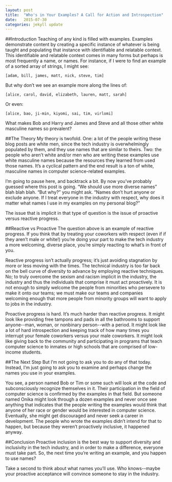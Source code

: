 ```yaml
---
layout: post
title:  "Who's in Your Examples? A Call for Action and Introspection"
date:   2015-07-30
categories: jekyll update
---
```


##Introduction
Teaching of any kind is filled with examples.  Examples demonstrate content by creating a specific instance of whatever is being taught and populating that instance with identifiable and relatable context. This identifiable and relatable context comes in many forms but perhaps is most frequently a name, or names. For instance, if I were to find an example of a sorted array of strings, I might see:

	[adam, bill, james, matt, nick, steve, tim]

But why don’t we see an example more along the lines of: 

	[alice, carol, david, elizabeth, lauren, matt, sarah]

Or even:

	[alice, bao, ji-min, kiyomi, sai, tim, virlomi]

What makes Bob and Harry and James and Steve and all those other white masculine names so prevalent?

##The Theory
My theory is twofold. One: a lot of the people writing these blog posts are white men, since the tech industry is overwhelmingly populated by them, and they use names that are similar to theirs. Two: the people who aren’t white and/or men who are writing these examples use white masculine names because the resources they learned from used those names. It’s a cyclical pattern and the end result is a ton of white, masculine names in computer science-related examples.

I’m going to pause here, and backtrack a bit. By now you’ve probably guessed where this post is going. “We should use more diverse names” blah blah blah. “But why?” you might ask. “Names don’t hurt anyone or exclude anyone. If I treat everyone in the industry with respect, why does it matter what names I use in my examples on my personal blog?”

The issue that is implicit in that type of question is the issue of proactive versus reactive progress.

##Reactive vs Proactive
The question above is an example of reactive progress. If you think that by treating your coworkers with respect (even if if they aren’t male or white!) you’re doing your part to make the tech industry a more welcoming, diverse place, you’re simply reacting to what’s in front of you.

Reactive progress isn’t actually progress; it’s just avoiding stagnation by more or less moving with the times. The technical industry is too far back on the bell curve of diversity to advance by employing reactive techniques. No; to truly overcome the sexism and racism implicit in the industry, the industry and thus the individuals that comprise it must act proactively. It is not enough to simply welcome the people from minorities who persevere to make it onto our teams; we must make our teams and companies welcoming enough that more people from minority groups will want to apply to jobs in the industry.


Proactive progress is hard. It’s much harder than reactive progress. It might look like providing free tampons and pads in all the bathrooms to support anyone--man, woman, or nonbinary person--with a period. It might look like a lot of hard introspection and keeping track of how many times you interrupt your female coworkers versus your male coworkers. It might look like giving back to the community and participating in programs that teach computer science to inmates or high schools that are comprised of low-income students.

##The Next Step
But I’m not going to ask you to do any of that today. Instead, I’m just going to ask you to examine and perhaps change the names you use in your examples.

You see, a person named Bob or Tim or some such will look at the code and subconsciously recognize themselves in it. Their participation in the field of computer science is confirmed by the examples in that field. But someone named Onika might look through a dozen examples and never once see anything that indicates that the people writing the examples would think that anyone of her race or gender would be interested in computer science.  Eventually, she might get discouraged and never seek a career in development. The people who wrote the examples didn’t intend for that to happen, but because they weren’t proactively inclusive, it happened anyway.

##Conclusion
Proactive inclusion is the best way to support diversity and inclusivity in the tech industry, and in order to make a difference, everyone must take part. So, the next time you’re writing an example, and you happen to use names?

Take a second to think about what names you’ll use. Who knows--maybe your proactive acceptance will convince someone to stay in the industry.
